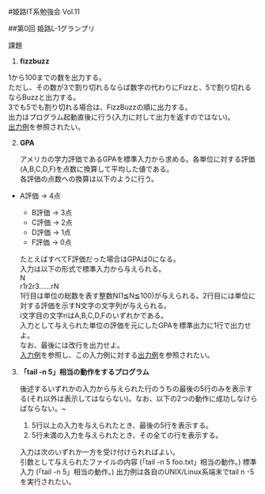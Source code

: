 #姫路IT系勉強会 Vol.11

##第0回 姫路L-1グランプリ

課題

1. __fizzbuzz__

1から100までの数を出力する。  
ただし、その数が3で割り切れるならば数字の代わりにFizzと、5で割り切れるならBuzzと出力する。  
3でも5でも割り切れる場合は、FizzBuzzの順に出力する。  
出力はプログラム起動直後に行う(入力に対して出力を返すのではない)。  
[出力例](https://github.com/ikatake/himejiL-1GP/blob/master/sample/fizzbuzz/out.txt)を参照されたい。

2. __GPA__

    アメリカの学力評価であるGPAを標準入力から求める。各単位に対する評価(A,B,C,D,F)を点数に換算して平均した値である。  
    各評価の点数への換算は以下のように行う。
    
  * A評価 -> 4点
	* B評価 -> 3点
	* C評価 -> 2点
	* D評価 -> 1点
	* F評価 -> 0点

    たとえばすべてF評価だった場合はGPAは0になる。  
    入力は以下の形式で標準入力から与えられる。  
    N  
    r1r2r3......rN  
    1行目は単位の総数を表す整数N(1≦N≦100)が与えられる。2行目には単位に対する評価を示すN文字の文字列が与えられる。  
    i文字目の文字riはA,B,C,D,Fのいずれかである。  
    入力として与えられた単位の評価を元にしたGPAを標準出力に1行で出力せよ。  
    なお、最後には改行を出力せよ。  
    [入力例](https://github.com/ikatake/himejiL-1GP/blob/master/sample/gpa/in.txt)を参照し、この入力例に対する[出力例](https://github.com/ikatake/himejiL-1GP/blob/master/sample/gpa/out.txt)を参照されたい。

3. __「tail -n 5」相当の動作をするプログラム__

    後述するいずれかの入力から与えられた行のうちの最後の5行のみを表示する(それ以外は表示してはならない)。なお、以下の2つの動作に成功しなけらばならない。~

     1.  5行以上の入力を与えられたとき、最後の5行を表示する。
     2.  5行未満の入力を与えられたとき、その全ての行を表示する。
	
    入力は次のいずれか一方を受け付けられればよい。  
    引数として与えられたファイルの内容
    (「tail -n 5 foo.txt」相当の動作。)
    標準入力
    (「tail -n 5」相当の動作。) 
    出力例は各自のUNIX/Linux系端末でtail n -5を実行されたい。
